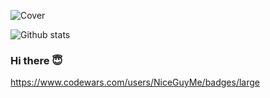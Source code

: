 ![Cover](https://github.com/NiceGuyMe/NiceGuyMe/blob/main/img/loica.jpg)

<!--
**NiceGuyMe/NiceGuyMe** is a ✨ _special_ ✨ repository because its `README.md` (this file) appears on your GitHub profile.

Here are some ideas to get you started:

- 🔭 I’m currently working on ...
- 🌱 I’m currently learning ...
- 👯 I’m looking to collaborate on ...
- 🤔 I’m looking for help with ...
- 💬 Ask me about ...
- 📫 How to reach me: ...
- 😄 Pronouns: ...
- ⚡ Fun fact: ...
-->
![Github stats](https://github-readme-stats.vercel.app/api?username=NiceGuyMe)
### Hi there 😇
https://www.codewars.com/users/NiceGuyMe/badges/large
